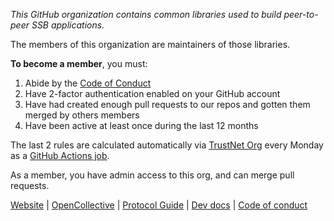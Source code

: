 *This GitHub organization contains common libraries used to build peer-to-peer SSB applications.*

The members of this organization are maintainers of those libraries.

**To become a member**, you must:

1. Abide by the [Code of Conduct](https://github.com/ssbc/.github/blob/master/CODE_OF_CONDUCT.md)
2. Have 2-factor authentication enabled on your GitHub account
3. Have had created enough pull requests to our repos and gotten them merged by others members
4. Have been active at least once during the last 12 months

The last 2 rules are calculated automatically via [TrustNet Org](https://github.com/staltz/trustnet-org) every Monday as a [GitHub Actions job](https://github.com/ssbc/.github/actions/workflows/members.yml).

As a member, you have admin access to this org, and can merge pull requests.

[Website](http://scuttlebutt.nz/) | [OpenCollective](https://opencollective.com/secure-scuttlebutt-consortium) | [Protocol Guide](https://ssbc.github.io/scuttlebutt-protocol-guide/) | [Dev docs](https://dev.scuttlebutt.nz/#/) | [Code of conduct](https://github.com/ssbc/.github/blob/master/CODE_OF_CONDUCT.md)
